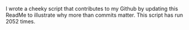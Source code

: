 I wrote a cheeky script that contributes to my Github by updating this ReadMe to illustrate why more than commits matter. This script has run 2052 times.